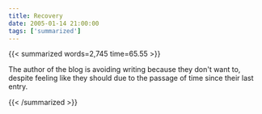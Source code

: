```yaml
---
title: Recovery
date: 2005-01-14 21:00:00
tags: ['summarized']
---
```


{{< summarized words=2,745 time=65.55 >}}

The author of the blog is avoiding writing because they don't want to, despite feeling like they should due to the passage of time since their last entry.

{{< /summarized >}}
